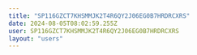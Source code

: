 ```yaml
---
title: "SP116GZCT7KHSMMJK2T4R6QY2J06EG0B7HRDRCXRS"
date: 2024-08-05T08:02:59.255Z
user: SP116GZCT7KHSMMJK2T4R6QY2J06EG0B7HRDRCXRS
layout: "users"
---
```

    